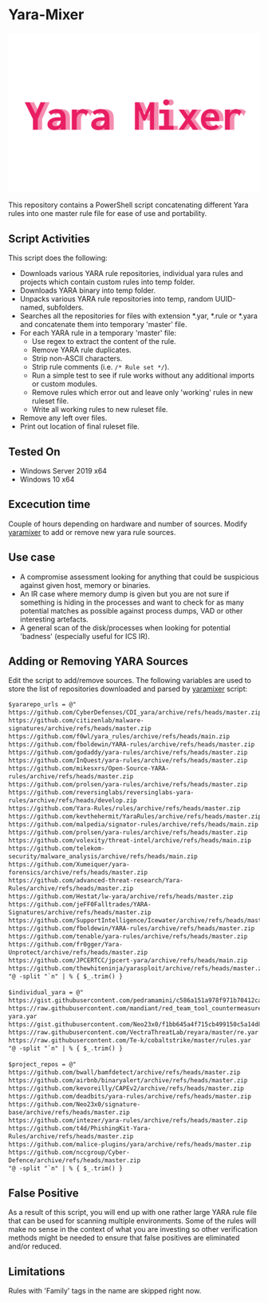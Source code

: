# Yara-Mixer

<p align="center">
  <img src="https://github.com/op7ic/Yara-Mixer/blob/main/pic/mixer.PNG?raw=true" alt="Yara Mixer"/>
</p>

This repository contains a PowerShell script concatenating different Yara rules into one master rule file for ease of use and portability.

## Script Activities

This script does the following:

* Downloads various YARA rule repositories, individual yara rules and projects which contain custom rules into temp folder.
* Downloads YARA binary into temp folder.
* Unpacks various YARA rule repositories into temp, random UUID-named, subfolders.
* Searches all the repositories for files with extension *.yar, *.rule or *.yara and concatenate them into temporary 'master' file.
* For each YARA rule in a temporary 'master' file: 
  * Use regex to extract the content of the rule. 
  * Remove YARA rule duplicates.
  * Strip non-ASCII characters.
  * Strip rule comments (i.e. ```/* Rule set */```).
  * Run a simple test to see if rule works without any additional imports or custom modules.
  * Remove rules which error out and leave only 'working' rules in new ruleset file.
  * Write all working rules to new ruleset file.
* Remove any left over files.
* Print out location of final ruleset file.

## Tested On

* Windows Server 2019 x64
* Windows 10 x64

## Excecution time

Couple of hours depending on hardware and number of sources. Modify [yaramixer](yaramixer.ps1) to add or remove new yara rule sources.

## Use case

* A compromise assessment looking for anything that could be suspicious against given host, memory or binaries.
* An IR case where memory dump is given but you are not sure if something is hiding in the processes and want to check for as many potential matches as possible against process dumps, VAD or other interesting artefacts. 
* A general scan of the disk/processes when looking for potential 'badness' (especially useful for ICS IR).

## Adding or Removing YARA Sources

Edit the script to add/remove sources. The following variables are used to store the list of repositories downloaded and parsed by [yaramixer](yaramixer.ps1) script:

```
$yararepo_urls = @"
https://github.com/CyberDefenses/CDI_yara/archive/refs/heads/master.zip
https://github.com/citizenlab/malware-signatures/archive/refs/heads/master.zip
https://github.com/f0wl/yara_rules/archive/refs/heads/main.zip
https://github.com/fboldewin/YARA-rules/archive/refs/heads/master.zip
https://github.com/godaddy/yara-rules/archive/refs/heads/master.zip
https://github.com/InQuest/yara-rules/archive/refs/heads/master.zip
https://github.com/mikesxrs/Open-Source-YARA-rules/archive/refs/heads/master.zip
https://github.com/prolsen/yara-rules/archive/refs/heads/master.zip
https://github.com/reversinglabs/reversinglabs-yara-rules/archive/refs/heads/develop.zip
https://github.com/Yara-Rules/rules/archive/refs/heads/master.zip
https://github.com/kevthehermit/YaraRules/archive/refs/heads/master.zip
https://github.com/malpedia/signator-rules/archive/refs/heads/main.zip
https://github.com/prolsen/yara-rules/archive/refs/heads/master.zip
https://github.com/volexity/threat-intel/archive/refs/heads/main.zip
https://github.com/telekom-security/malware_analysis/archive/refs/heads/main.zip
https://github.com/Xumeiquer/yara-forensics/archive/refs/heads/master.zip
https://github.com/advanced-threat-research/Yara-Rules/archive/refs/heads/master.zip
https://github.com/Hestat/lw-yara/archive/refs/heads/master.zip
https://github.com/jeFF0Falltrades/YARA-Signatures/archive/refs/heads/master.zip
https://github.com/SupportIntelligence/Icewater/archive/refs/heads/master.zip
https://github.com/fboldewin/YARA-rules/archive/refs/heads/master.zip
https://github.com/tenable/yara-rules/archive/refs/heads/master.zip
https://github.com/fr0gger/Yara-Unprotect/archive/refs/heads/master.zip
https://github.com/JPCERTCC/jpcert-yara/archive/refs/heads/main.zip
https://github.com/thewhiteninja/yarasploit/archive/refs/heads/master.zip
"@ -split "`n" | % { $_.trim() }

$individual_yara = @"
https://gist.githubusercontent.com/pedramamini/c586a151a978f971b70412ca4485c491/raw/68ba7792699177c033c673c7ffccfa7a0ed5ce47/XProtect.yara
https://raw.githubusercontent.com/mandiant/red_team_tool_countermeasures/master/all-yara.yar
https://gist.githubusercontent.com/Neo23x0/f1bb645a4f715cb499150c5a14d82b44/raw/d621fcfd496d03dca78f9ff390cad88684139d64/iddqd.yar
https://raw.githubusercontent.com/VectraThreatLab/reyara/master/re.yar
https://raw.githubusercontent.com/Te-k/cobaltstrike/master/rules.yar
"@ -split "`n" | % { $_.trim() }

$project_repos = @"
https://github.com/bwall/bamfdetect/archive/refs/heads/master.zip
https://github.com/airbnb/binaryalert/archive/refs/heads/master.zip
https://github.com/kevoreilly/CAPEv2/archive/refs/heads/master.zip
https://github.com/deadbits/yara-rules/archive/refs/heads/master.zip
https://github.com/Neo23x0/signature-base/archive/refs/heads/master.zip
https://github.com/intezer/yara-rules/archive/refs/heads/master.zip
https://github.com/t4d/PhishingKit-Yara-Rules/archive/refs/heads/master.zip
https://github.com/malice-plugins/yara/archive/refs/heads/master.zip
https://github.com/nccgroup/Cyber-Defence/archive/refs/heads/master.zip
"@ -split "`n" | % { $_.trim() }
```

## False Positive

As a result of this script, you will end up with one rather large YARA rule file that can be used for scanning multiple environments. Some of the rules will make no sense in the context of what you are investing so other verification methods might be needed to ensure that false positives are eliminated and/or reduced.

## Limitations

Rules with 'Family' tags in the name are skipped right now. 
